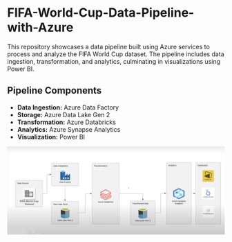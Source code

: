 # FIFA-World-Cup-Data-Pipeline-with-Azure
This repository showcases a data pipeline built using Azure services to process and analyze the FIFA World Cup dataset. The pipeline includes data ingestion, transformation, and analytics, culminating in visualizations using Power BI.

## Pipeline Components
- **Data Ingestion:** Azure Data Factory
- **Storage:** Azure Data Lake Gen 2
- **Transformation:** Azure Databricks
- **Analytics:** Azure Synapse Analytics
- **Visualization:** Power BI

![Architecture](https://github.com/ak-abhilash/FIFA-World-Cup-Data-Pipeline-with-Azure/blob/6164197a7a9603e1417ef7f74f82fb820cd19f43/Architecture.png)


